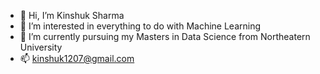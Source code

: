 - 👋 Hi, I’m Kinshuk Sharma
- 👀 I’m interested in everything to do with Machine Learning 
- 🌱 I’m currently pursuing my Masters in Data Science from Northeatern University
- 📫 kinshuk1207@gmail.com

<!---
kinshuk1207/kinshuk1207 is a ✨ special ✨ repository because its `README.md` (this file) appears on your GitHub profile.
You can click the Preview link to take a look at your changes.
--->
